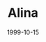 ---
discogs_id: 896503
discogs_master_id: 472174
title: Alina
artists: ['Arvo Pärt']
date: 1999-10-15
genre: ['Classical']
image: Alina-896503.jpg
label: ECM Records
country: Germany
styles: ['Contemporary Classical']
video: https://www.youtube.com/watch?v=dmXwIVvt98g
---
